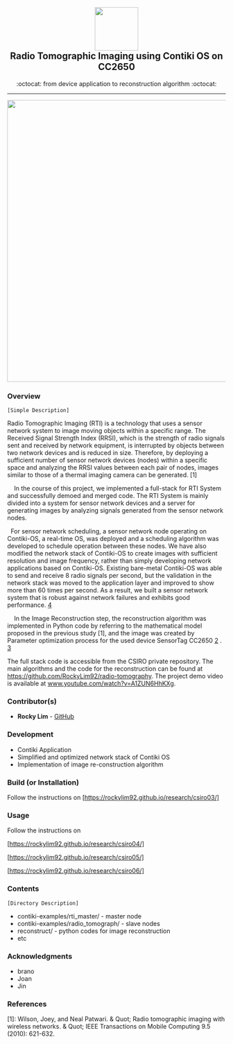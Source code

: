 <div class="header" align="center">
	<h2>
		<a href="https://rockylim92.github.io/" title="temp">
			<img alt="" src="https://github.com/RockyLim92/copyBox/blob/master/asset/rocky_icon.png" width="100px" height="100px" />
		</a>
		<br />
		Radio Tomographic Imaging using Contiki OS on CC2650
	</h2>
	<p align="center">:octocat: from device application to reconstruction algorithm :octocat:</p>
</div>

---

<div class="header" align="center">
<a href="https://www.youtube.com/watch?v=A1ZUN6HhKXg" title="temp">
<img alt="" src="https://rockylim92.github.io/images/csiro_6_0.png" width="650px" />
</a>
</div>


### Overview
`[Simple Description]`

Radio Tomographic Imaging (RTI) is a technology that uses a sensor network system to image moving objects within a specific range. The Received Signal Strength Index (RRSI), which is the strength of radio signals sent and received by network equipment, is interrupted by objects between two network devices and is reduced in size. Therefore, by deploying a sufficient number of sensor network devices (nodes) within a specific space and analyzing the RRSI values ​​between each pair of nodes, images similar to those of a thermal imaging camera can be generated. [1]

    In the course of this project, we implemented a full-stack for RTI System and successfully demoed and merged code. The RTI System is mainly divided into a system for sensor network devices and a server for generating images by analyzing signals generated from the sensor network nodes.

  For sensor network scheduling, a sensor network node operating on Contiki-OS, a real-time OS, was deployed and a scheduling algorithm was developed to schedule operation between these nodes. We have also modified the network stack of Contiki-OS to create images with sufficient resolution and image frequency, rather than simply developing network applications based on Contiki-OS. Existing bare-metal Contiki-OS was able to send and receive 8 radio signals per second, but the validation in the network stack was moved to the application layer and improved to show more than 60 times per second. As a result, we built a sensor network system that is robust against network failures and exhibits good performance. [4]

    In the Image Reconstruction step, the reconstruction algorithm was implemented in Python code by referring to the mathematical model proposed in the previous study [1], and the image was created by Parameter optimization process for the used device SensorTag CC2650 [2] . [3]

The full stack code is accessible from the CSIRO private repository. The main algorithms and the code for the reconstruction can be found at https://github.com/RockyLim92/radio-tomography. The project demo video is available at www.youtube.com/watch?v=A1ZUN6HhKXg.



### Contributor(s)
- **Rocky Lim** - [GitHub](https://github.com/RockyLim92)


### Development
- Contiki Application
- Simplified and optimized network stack of Contiki OS
- Implementation of image re-construction algorithm


### Build (or Installation)
Follow the instructions on [https://rockylim92.github.io/research/csiro03/]
<!--
```
~$ sudo apt-get update
```
-->

### Usage  
Follow the instructions on 

[https://rockylim92.github.io/research/csiro04/]

[https://rockylim92.github.io/research/csiro05/]

[https://rockylim92.github.io/research/csiro06/]

<!--
```
~$ sudo apt-get update
```
-->

### Contents
`[Directory Description]`
- contiki-examples/rti_master/ - master node
- contiki-examples/radio_tomograph/ - slave nodes
- reconstruct/ - python codes for image reconstruction
- etc


### Acknowledgments
- brano
- Joan
- Jin

### References
[1]: Wilson, Joey, and Neal Patwari. & Quot; Radio tomographic imaging with wireless networks. & Quot; IEEE Transactions on Mobile Computing 9.5 (2010): 621-632.

[2]: rockylim92.github.io/research/csiro02

[3]: rockylim92.github.io/research/csiro06

[4]: rockylim92.github.io/research/csiro04
